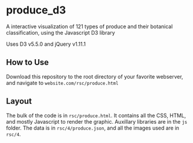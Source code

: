 # produce_d3
A interactive visualization of 121 types of produce and their botanical classification, using the Javascript D3 library

Uses D3 v5.5.0 and jQuery v1.11.1

## How to Use
Download this repository to the root directory of your favorite webserver, and navigate to `website.com/rsc/produce.html`

## Layout
The bulk of the code is in `rsc/produce.html`. It contains all the CSS, HTML, and mostly Javascript to render the graphic.
Auxillary libraries are in the `js` folder. The data is in `rsc/4/produce.json`, and all the images used are in `rsc/4`.
